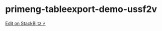# primeng-tableexport-demo-ussf2v

[Edit on StackBlitz ⚡️](https://stackblitz.com/edit/primeng-tableexport-demo-ussf2v)